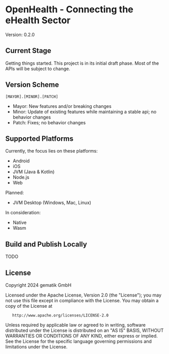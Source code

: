 # OpenHealth - Connecting the eHealth Sector

Version: 0.2.0

## Current Stage

Getting things started. This project is in its initial draft phase.
Most of the APIs will be subject to change.

## Version Scheme

`[MAYOR].[MINOR].[PATCH]`

- Mayor: New features and/or breaking changes
- Minor: Update of existing features while maintaining a stable api; no behavior changes
- Patch: Fixes; no behavior changes

## Supported Platforms

Currently, the focus lies on these platforms:
- Android
- iOS
- JVM (Java & Kotlin)
- Node.js
- Web

Planned:
- JVM Desktop (Windows, Mac, Linux)

In consideration:
- Native
- Wasm

## Build and Publish Locally

TODO

## License

Copyright 2024 gematik GmbH

Licensed under the Apache License, Version 2.0 (the "License");
you may not use this file except in compliance with the License.
You may obtain a copy of the License at

       http://www.apache.org/licenses/LICENSE-2.0

Unless required by applicable law or agreed to in writing, software
distributed under the License is distributed on an "AS IS" BASIS,
WITHOUT WARRANTIES OR CONDITIONS OF ANY KIND, either express or implied.
See the License for the specific language governing permissions and
limitations under the License.